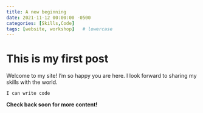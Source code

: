 ```yaml
---
title: A new beginning
date: 2021-11-12 00:00:00 -0500
categories: [Skills,Code]
tags: [website, workshop]   # lowercase
---
```


# This is my first post
Welcome to my site! I’m so happy you are here. I look forward to sharing my skills with the world.
```
I can write code
```
__Check back soon for more content!__
